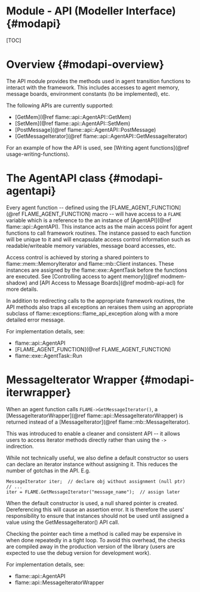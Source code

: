 Module - API (Modeller Interface) {#modapi}
==================================

[TOC]

Overview {#modapi-overview}
=========

The API module provides the methods used in agent transition functions to
interact with the framework. This includes accesses to agent memory, message
boards, environment constants (to be implemented), etc.

The following APIs are currently supported:
 * [GetMem](@ref flame::api::AgentAPI::GetMem)
 * [SetMem](@ref flame::api::AgentAPI::SetMem) 
 * [PostMessage](@ref flame::api::AgentAPI::PostMessage)
 * [GetMessageIterator](@ref flame::api::AgentAPI::GetMessageIterator)
 
For an example of how the API is used, see
[Writing agent functions](@ref usage-writing-functions).


The AgentAPI class {#modapi-agentapi}
========================

Every agent function -- defined using the
[FLAME_AGENT_FUNCTION](@ref FLAME_AGENT_FUNCTION) macro -- will
have access to a  `FLAME` variable which is a reference to the an instance
of [AgentAPI](@ref flame::api::AgentAPI). This instance acts
as the main access point for agent functions to call framework routines.
The instance passed to each function will be unique to it and will
encapsulate access control information such as readable/writeable memory
variables, message board accesses, etc.

Access control is achieved by storing a shared pointers to
flame::mem::MemoryIterator and flame::mb::Client instances. These instances
are assigned by the flame::exe::AgentTask before the functions are
executed. See [Controlling access to agent memory](@ref modmem-shadow)
and [API Access to Message Boards](@ref modmb-api-acl) for more details.

In addition to redirecting calls to the appropriate framework routines,
the API methods also traps all exceptions an reraises them using an
appropriate subclass of flame::exceptions::flame_api_exception along with
a more detailed error message.

For implementation details, see:
 * flame::api::AgentAPI
 * [FLAME_AGENT_FUNCTION](@ref FLAME_AGENT_FUNCTION)
 * flame::exe::AgentTask::Run

MessageIterator Wrapper {#modapi-iterwrapper}
=========================

When an agent function calls `FLAME->GetMessageIterator()`, a
[MessageIteratorWrapper](@ref flame::api::MessageIteratorWrapper) is
returned instead of a [MessageIterator](@ref flame::mb::MessageIterator).

This was introduced to enable a cleaner and consistent API -- it allows
users to access iterator methods directly rather than using the `->`
indirection.

While not technically useful, we also define a default constructor so users
can declare an iterator instance without assigning it. This reduces the
number of gotchas in the API. E.g.

    MessageIterator iter;  // declare obj without assignment (null ptr)
    // ...
    iter = FLAME.GetMessageIterator("message_name");  // assign later


When the default constructor is used, a null shared pointer is created.
Dereferencing this will cause an assertion error. It is therefore the users'
responsibility to ensure that instances should not be used until assigned
a value using the GetMessageIterator() API call.

Checking the pointer each time a method is called may be expensive in when
done repeatedly in a tight loop. To avoid this overhead, the checks are
compiled away in the production version of the library (users are expected
to use the debug version for development work).

For implementation details, see:
 * flame::api::AgentAPI
 * flame::api::MessageIteratorWrapper
